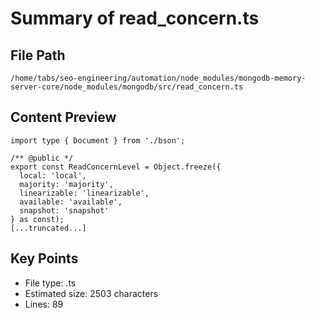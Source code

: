 # Summary of read_concern.ts
  
## File Path
`/home/tabs/seo-engineering/automation/node_modules/mongodb-memory-server-core/node_modules/mongodb/src/read_concern.ts`

## Content Preview
```
import type { Document } from './bson';

/** @public */
export const ReadConcernLevel = Object.freeze({
  local: 'local',
  majority: 'majority',
  linearizable: 'linearizable',
  available: 'available',
  snapshot: 'snapshot'
} as const);
[...truncated...]
```

## Key Points
- File type: .ts
- Estimated size: 2503 characters
- Lines: 89
